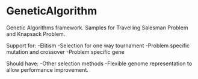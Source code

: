 # GeneticAlgorithm
Genetic Algorithms framework. Samples for Travelling Salesman Problem and Knapsack Problem.

Support for:
-Elitism
-Selection for one way tournament
-Problem specific mutation and crossover
-Problem specific gene

Should have:
-Other selection methods
-Flexible genome representation to allow performance improvement.
